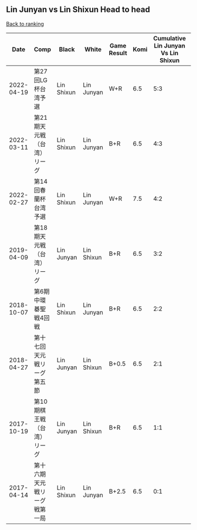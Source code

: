 ## Lin Junyan vs Lin Shixun Head to head

[Back to ranking](../../index.md)




| **Date** | **Comp** | **Black** | **White** | **Game Result** | **Komi** | **Cumulative Lin Junyan Vs Lin Shixun** | **Lin Junyan Streak** | **Lin Shixun Streak** | 
| --- | --- | --- | --- | --- | --- | --- | --- | --- |
| 2022-04-19 | 第27回LG杯台湾予選 | Lin Shixun | Lin Junyan | W+R | 6.5 | 5:3 | 1 | 0 | 
| 2022-03-11 | 第21期天元戦（台湾）リーグ | Lin Shixun | Lin Junyan | B+R | 6.5 | 4:3 | 0 | 1 | 
| 2022-02-27 | 第14回春蘭杯台湾予選 | Lin Shixun | Lin Junyan | W+R | 7.5 | 4:2 | 2 | 0 | 
| 2019-04-09 | 第18期天元戦（台湾）リーグ | Lin Junyan | Lin Shixun | B+R | 6.5 | 3:2 | 1 | 0 | 
| 2018-10-07 | 第6期中環碁聖戦4回戦 | Lin Shixun | Lin Junyan | B+R | 6.5 | 2:2 | 0 | 1 | 
| 2018-04-27 | 第十七回天元戦リーグ第五節 | Lin Junyan | Lin Shixun | B+0.5 | 6.5 | 2:1 | 2 | 0 | 
| 2017-10-19 | 第10期棋王戦（台湾）リーグ | Lin Junyan | Lin Shixun | B+R | 6.5 | 1:1 | 1 | 0 | 
| 2017-04-14 | 第十六期天元戦リーグ戦第一局 | Lin Shixun | Lin Junyan | B+2.5 | 6.5 | 0:1 | 0 | 1 |




